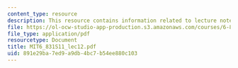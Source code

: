```yaml
---
content_type: resource
description: This resource contains information related to lecture notes.
file: https://ol-ocw-studio-app-production.s3.amazonaws.com/courses/6-831-user-interface-design-and-implementation-spring-2011/891e29ba7ed9a9db4bc7b54ee880c103_MIT6_831S11_lec12.pdf
file_type: application/pdf
resourcetype: Document
title: MIT6_831S11_lec12.pdf
uid: 891e29ba-7ed9-a9db-4bc7-b54ee880c103
---
```

